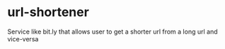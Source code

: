 # url-shortener
Service like bit.ly that allows user to get a shorter url from a long url and vice-versa
